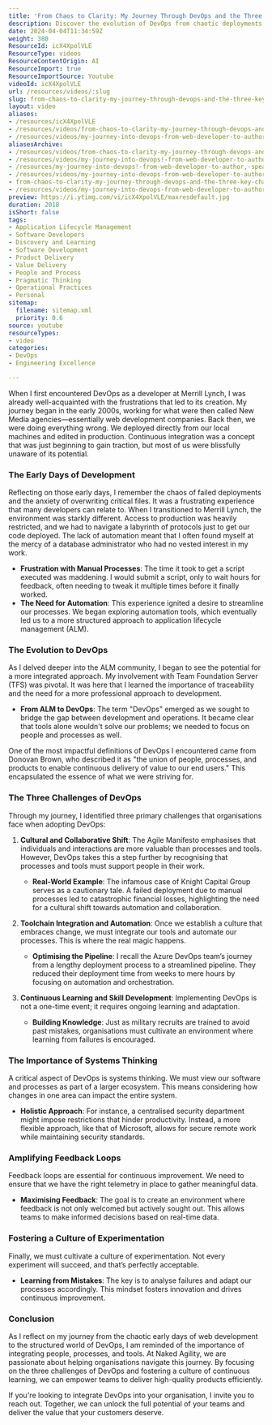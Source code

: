 ```yaml
---
title: 'From Chaos to Clarity: My Journey Through DevOps and the Three Key Challenges to Overcome'
description: Discover the evolution of DevOps from chaotic deployments to streamlined processes. Learn key challenges and how to foster a culture of continuous improvement.
date: 2024-04-04T11:34:59Z
weight: 380
ResourceId: icX4XpolVLE
ResourceType: videos
ResourceContentOrigin: AI
ResourceImport: true
ResourceImportSource: Youtube
videoId: icX4XpolVLE
url: /resources/videos/:slug
slug: from-chaos-to-clarity-my-journey-through-devops-and-the-three-key-challenges-to-overcome
layout: video
aliases:
- /resources/icX4XpolVLE
- /resources/videos/from-chaos-to-clarity-my-journey-through-devops-and-the-three-key-challenges-to-overcome
- /resources/videos/my-journey-into-devops-from-web-developer-to-author-speaker-thought-leader
aliasesArchive:
- /resources/videos/from-chaos-to-clarity-my-journey-through-devops-and-the-three-key-challenges-to-overcome
- /resources/videos/my-journey-into-devops!-from-web-developer-to-author,-speaker,-&-thought-leader-
- /resources/my-journey-into-devops!-from-web-developer-to-author,-speaker,-&-thought-leader-
- /resources/videos/my-journey-into-devops-from-web-developer-to-author-speaker-thought-leader-
- from-chaos-to-clarity-my-journey-through-devops-and-the-three-key-challenges-to-overcome
- /resources/videos/my-journey-into-devops-from-web-developer-to-author-speaker-thought-leader
preview: https://i.ytimg.com/vi/icX4XpolVLE/maxresdefault.jpg
duration: 2018
isShort: false
tags:
- Application Lifecycle Management
- Software Developers
- Discovery and Learning
- Software Development
- Product Delivery
- Value Delivery
- People and Process
- Pragmatic Thinking
- Operational Practices
- Personal
sitemap:
  filename: sitemap.xml
  priority: 0.6
source: youtube
resourceTypes:
- video
categories:
- DevOps
- Engineering Excellence

---
```

When I first encountered DevOps as a developer at Merrill Lynch, I was already well-acquainted with the frustrations that led to its creation. My journey began in the early 2000s, working for what were then called New Media agencies—essentially web development companies. Back then, we were doing everything wrong. We deployed directly from our local machines and edited in production. Continuous integration was a concept that was just beginning to gain traction, but most of us were blissfully unaware of its potential. 

### The Early Days of Development

Reflecting on those early days, I remember the chaos of failed deployments and the anxiety of overwriting critical files. It was a frustrating experience that many developers can relate to. When I transitioned to Merrill Lynch, the environment was starkly different. Access to production was heavily restricted, and we had to navigate a labyrinth of protocols just to get our code deployed. The lack of automation meant that I often found myself at the mercy of a database administrator who had no vested interest in my work. 

- **Frustration with Manual Processes**: The time it took to get a script executed was maddening. I would submit a script, only to wait hours for feedback, often needing to tweak it multiple times before it finally worked. 
- **The Need for Automation**: This experience ignited a desire to streamline our processes. We began exploring automation tools, which eventually led us to a more structured approach to application lifecycle management (ALM).

### The Evolution to DevOps

As I delved deeper into the ALM community, I began to see the potential for a more integrated approach. My involvement with Team Foundation Server (TFS) was pivotal. It was here that I learned the importance of traceability and the need for a more professional approach to development. 

- **From ALM to DevOps**: The term "DevOps" emerged as we sought to bridge the gap between development and operations. It became clear that tools alone wouldn't solve our problems; we needed to focus on people and processes as well. 

One of the most impactful definitions of DevOps I encountered came from Donovan Brown, who described it as "the union of people, processes, and products to enable continuous delivery of value to our end users." This encapsulated the essence of what we were striving for.

### The Three Challenges of DevOps

Through my journey, I identified three primary challenges that organisations face when adopting DevOps:

1. **Cultural and Collaborative Shift**: The Agile Manifesto emphasises that individuals and interactions are more valuable than processes and tools. However, DevOps takes this a step further by recognising that processes and tools must support people in their work. 
   - **Real-World Example**: The infamous case of Knight Capital Group serves as a cautionary tale. A failed deployment due to manual processes led to catastrophic financial losses, highlighting the need for a cultural shift towards automation and collaboration.

2. **Toolchain Integration and Automation**: Once we establish a culture that embraces change, we must integrate our tools and automate our processes. This is where the real magic happens. 
   - **Optimising the Pipeline**: I recall the Azure DevOps team’s journey from a lengthy deployment process to a streamlined pipeline. They reduced their deployment time from weeks to mere hours by focusing on automation and orchestration.

3. **Continuous Learning and Skill Development**: Implementing DevOps is not a one-time event; it requires ongoing learning and adaptation. 
   - **Building Knowledge**: Just as military recruits are trained to avoid past mistakes, organisations must cultivate an environment where learning from failures is encouraged. 

### The Importance of Systems Thinking

A critical aspect of DevOps is systems thinking. We must view our software and processes as part of a larger ecosystem. This means considering how changes in one area can impact the entire system. 

- **Holistic Approach**: For instance, a centralised security department might impose restrictions that hinder productivity. Instead, a more flexible approach, like that of Microsoft, allows for secure remote work while maintaining security standards.

### Amplifying Feedback Loops

Feedback loops are essential for continuous improvement. We need to ensure that we have the right telemetry in place to gather meaningful data. 

- **Maximising Feedback**: The goal is to create an environment where feedback is not only welcomed but actively sought out. This allows teams to make informed decisions based on real-time data.

### Fostering a Culture of Experimentation

Finally, we must cultivate a culture of experimentation. Not every experiment will succeed, and that’s perfectly acceptable. 

- **Learning from Mistakes**: The key is to analyse failures and adapt our processes accordingly. This mindset fosters innovation and drives continuous improvement.

### Conclusion

As I reflect on my journey from the chaotic early days of web development to the structured world of DevOps, I am reminded of the importance of integrating people, processes, and tools. At Naked Agility, we are passionate about helping organisations navigate this journey. By focusing on the three challenges of DevOps and fostering a culture of continuous learning, we can empower teams to deliver high-quality products efficiently.

If you're looking to integrate DevOps into your organisation, I invite you to reach out. Together, we can unlock the full potential of your teams and deliver the value that your customers deserve.

